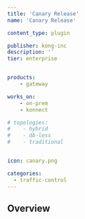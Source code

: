 ```yaml
---
title: 'Canary Release'
name: 'Canary Release'

content_type: plugin

publisher: kong-inc
description: ''
tier: enterprise


products:
    - gateway

works_on:
    - on-prem
    - konnect

# topologies:
#    - hybrid
#    - db-less
#    - traditional


icon: canary.png

categories:
  - traffic-control
---
```


## Overview
